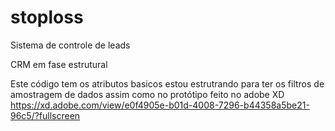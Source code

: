 # stoploss
Sistema de controle de leads

CRM em fase estrutural

Este código tem os atributos basicos estou estrutrando para ter os filtros de amostragem de dados
assim como no protótipo feito no adobe XD https://xd.adobe.com/view/e0f4905e-b01d-4008-7296-b44358a5be21-96c5/?fullscreen
